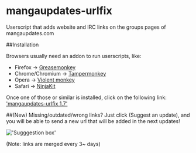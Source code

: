 mangaupdates-urlfix
===================

Userscript that adds website and IRC links on the groups pages of mangaupdates.com

##Installation

Browsers usually need an addon to run userscripts, like:

- Firefox -> [Greasemonkey](https://addons.mozilla.org/en/firefox/addon/greasemonkey/)
- Chrome/Chromium -> [Tampermonkey](https://chrome.google.com/webstore/detail/tampermonkey/dhdgffkkebhmkfjojejmpbldmpobfkfo)
- Opera -> [Violent monkey](https://addons.opera.com/en/extensions/details/violent-monkey/)
- Safari -> [NinjaKit](https://github.com/os0x/NinjaKit)

Once one of those or similar is installed, click on the following link: ['mangaupdates-urlfix 1.7'](https://github.com/loadletter/mangaupdates-urlfix/raw/master/mangaupdates_urlfix.user.js)


##(New) Missing/outdated/wrong links?
Just click (Suggest an update), and you will be able to send a new url that will be added in the next updates!

!['Sugggestion box'](http://s29.postimg.org/3jq7j4593/sugg.png)

(Note: links are merged every 3~ days)
